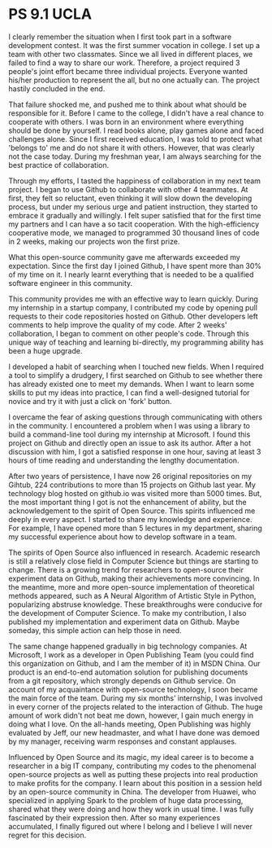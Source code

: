 # PS 9.1 UCLA

I clearly remember the situation when I first took part in a software development contest. It was the first summer vocation in college. I set up a team with other two classmates. Since we all lived in different places, we failed to find a way to share our work. Therefore, a project required 3 people's joint effort became three individual projects. Everyone wanted his/her production to represent the all, but no one actually can. The project hastily concluded in the end.

That failure shocked me, and pushed me to think about what should be responsible for it. Before I came to the college, I didn't have a real chance to cooperate with others. I was born in an environment where everything should be done by yourself. I read books alone, play games alone and faced challenges alone. Since I first received education, I was told to protect what 'belongs to' me and do not share it with others. However, that was clearly not the case today. During my freshman year, I am always searching for the best practice of collaboration.

Through my efforts, I tasted the happiness of collaboration in my next team project. I began to use Github to collaborate with other 4 teammates. At first, they felt so reluctant, even thinking it will slow down the developing process, but under my serious urge and patient instruction, they started to embrace it gradually and willingly. I felt super satisfied that for the first time my partners and I can have a so tacit cooperation. With the high-efficiency cooperative mode, we managed to programmed 30 thousand lines of code in 2 weeks, making our projects won the first prize.

What this open-source community gave me afterwards exceeded my expectation. Since the first day I joined Github, I have spent more than 30% of my time on it. I nearly learnt everything that is needed to be a qualified software engineer in this community.

This community provides me with an effective way to learn quickly. During my internship in a startup company, I contributed my code by opening pull requests to their code repositories hosted on Github. Other developers left comments to help improve the quality of my code. After 2 weeks' collaboration, I began to comment on other people's code. Through this unique way of teaching and learning bi-directly, my programming ability has been a huge upgrade.

I developed a habit of searching when I touched new fields. When I required a tool to simplify a drudgery, I first searched on Github to see whether there has already existed one to meet my demands. When I want to learn some skills to put my ideas into practice, I can find a well-designed tutorial for novice and try it with just a click on 'fork' button.

I overcame the fear of asking questions through communicating with others in the community. I encountered a problem when I was using a library to build a command-line tool during my internship at Microsoft. I found this project on Github and directly open an issue to ask its author. After a hot discussion with him, I got a satisfied response in one hour, saving at least 3 hours of time reading and understanding the lengthy documentation.

After two years of persistence, I have now 26 original repositories on my Gihtub, 224 contributions to more than 15 projects on Github last year. My technology blog hosted on github.io was visited more than 5000 times. But, the most important thing I got is not the enhancement of ability, but the acknowledgement to the spirit of Open Source. This spirits influenced me deeply in every aspect. I started to share my knowledge and experience. For example, I have opened more than 5 lectures in my department, sharing my successful experience about how to develop software in a team.

The spirits of Open Source also influenced in research. Academic research is still a relatively close field in Computer Science but things are starting to change. There is a growing trend for researchers to open-source their experiment data on Github, making their achievements more convincing. In the meantime, more and more open-source implementation of theoretical methods appeared, such as A Neural Algorithm of Artistic Style in Python, popularizing abstruse knowledge. These breakthroughs were conducive for the development of Computer Science. To make my contribution, I also published my implementation and experiment data on Github. Maybe someday, this simple action can help those in need.

The same change happened gradually in big technology companies. At Microsoft, I work as a developer in Open Publishing Team (you could find this organization on Github, and I am the member of it) in MSDN China. Our product is an end-to-end automation solution for publishing documents from a git repository, which strongly depends on Github service. On account of my acquaintance with open-source technology, I soon became the main force of the team. During my six months’ internship, I was involved in every corner of the projects related to the interaction of Github. The huge amount of work didn't not beat me down, however, I gain much energy in doing what I love. On the all-hands meeting, Open Publishing was highly evaluated by Jeff, our new headmaster, and what I have done was demoed by my manager, receiving warm responses and constant applauses.

Influenced by Open Source and its magic, my ideal career is to become a researcher in a big IT company, contributing my codes to the phenomenal open-source projects as well as putting these projects into real production to make profits for the company. I learn about this position in a session held by an open-source community in China. The developer from Huawei, who specialized in applying Spark to the problem of huge data processing, shared what they were doing and how they work in usual time. I was fully fascinated by their expression then. After so many experiences accumulated, I finally figured out where I belong and I believe I will never regret for this decision.
